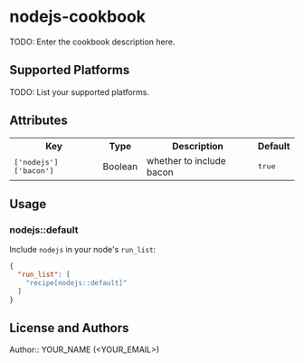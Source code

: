 # nodejs-cookbook

TODO: Enter the cookbook description here.

## Supported Platforms

TODO: List your supported platforms.

## Attributes

<table>
  <tr>
    <th>Key</th>
    <th>Type</th>
    <th>Description</th>
    <th>Default</th>
  </tr>
  <tr>
    <td><tt>['nodejs']['bacon']</tt></td>
    <td>Boolean</td>
    <td>whether to include bacon</td>
    <td><tt>true</tt></td>
  </tr>
</table>

## Usage

### nodejs::default

Include `nodejs` in your node's `run_list`:

```json
{
  "run_list": [
    "recipe[nodejs::default]"
  ]
}
```

## License and Authors

Author:: YOUR_NAME (<YOUR_EMAIL>)
